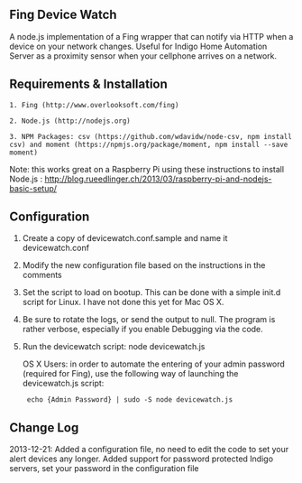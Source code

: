 Fing Device Watch
---
A node.js implementation of a Fing wrapper that can notify via HTTP when a device on your network changes. Useful for Indigo Home Automation Server as a proximity sensor when your cellphone arrives on a network.

Requirements & Installation
---

	1. Fing (http://www.overlooksoft.com/fing)

	2. Node.js (http://nodejs.org)

	3. NPM Packages: csv (https://github.com/wdavidw/node-csv, npm install csv) and moment (https://npmjs.org/package/moment, npm install --save moment)

Note: this works great on a Raspberry Pi using these instructions to install Node.js : http://blog.rueedlinger.ch/2013/03/raspberry-pi-and-nodejs-basic-setup/

Configuration
---

1. Create a copy of devicewatch.conf.sample and name it devicewatch.conf

2. Modify the new configuration file based on the instructions in the comments

3. Set the script to load on bootup.  This can be done with a simple init.d script for Linux.  I have not done this yet for Mac OS X.

4. Be sure to rotate the logs, or send the output to null.  The program is rather verbose, especially if you enable Debugging via the code.

5. Run the devicewatch script: node devicewatch.js
	
	OS X Users: in order to automate the entering of your admin password (required for Fing), use the following way of launching the devicewatch.js script:
		
		echo {Admin Password} | sudo -S node devicewatch.js

Change Log
---

2013-12-21: Added a configuration file, no need to edit the code to set your alert devices any longer.
				Added support for password protected Indigo servers, set your password in the configuration file